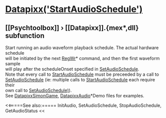 # [Datapixx('StartAudioSchedule')](Datapixx-StartAudioSchedule) 
## [[Psychtoolbox]] &#8250; [[Datapixx]].{mex*,dll} subfunction


Start running an audio waveform playback schedule. The actual hardware schedule  
will be initiated by the next [RegWr](RegWr)\* command, and then the first waveform sample  
will play after the scheduleOnset specified in [SetAudioSchedule](SetAudioSchedule).  
Note that every call to [StartAudioSchedule](StartAudioSchedule) must be preceeded by a call to  
[SetAudioSchedule](SetAudioSchedule) (ie: multiple calls to [StartAudioSchedule](StartAudioSchedule) each require their  
own call to [SetAudioSchedule)](SetAudioSchedule)).  
See [DatapixxSimonGame](DatapixxSimonGame), [DatapixxAudio](DatapixxAudio)\*Demo files for examples.  
  


<<=====See also:=====
InitAudio, SetAudioSchedule, StopAudioSchedule, GetAudioStatus
<<